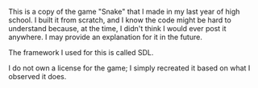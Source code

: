 This is a copy of the game "Snake" that I made in my last year of high school. I built it from scratch, and I know the code might be hard to understand because, at the time, I didn't think I would ever post it anywhere. I may provide an explanation for it in the future.

The framework I used for this is called SDL.

I do not own a license for the game; I simply recreated it based on what I observed it does.

